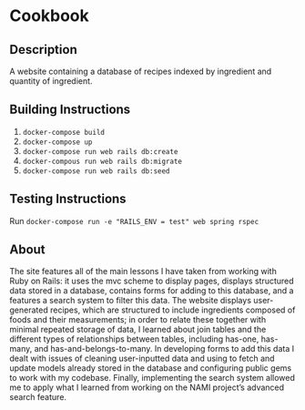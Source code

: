 # Cookbook

## Description
A website containing a database of recipes indexed by ingredient and quantity of ingredient. 

## Building Instructions
1) `docker-compose build`
2) `docker-compose up`
3) `docker-compose run web rails db:create`
4) `docker-compous run web rails db:migrate`
5) `docker-compose run web rails db:seed`

## Testing Instructions
Run `docker-compose run -e "RAILS_ENV = test" web spring rspec`

## About
The site features all of the main lessons I have taken from working with Ruby on Rails: it uses the mvc scheme to display pages, displays structured data stored in a database, contains forms for adding to this database, and a features a search system to filter this data. The website displays user-generated recipes, which are structured to include ingredients composed of foods and their measurements; in order to relate these together with minimal repeated storage of data, I learned about join tables and the different types of relationships between tables, including has-one, has-many, and has-and-belongs-to-many. In developing forms to add this data I dealt with issues of cleaning user-inputted data and using to fetch and update models already stored in the database and configuring public gems to work with my codebase. Finally, implementing the search system allowed me to apply what I learned from working on the NAMI project’s advanced search feature. 
